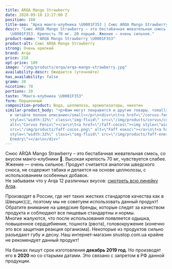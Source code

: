 ```yaml
---
title: ARQA Mango Strawberry
date: 2020-09-10 13:27:00 Z
position: 188
title-seo: "Арка манго-клубника \U0001F353 | Снюс ARQA Mango Strawberry"
descr: "Снюс ARQA Mango Strawberry – это бестабачная жевательная смесь со вкусом манго-клубника
  \U0001F353. Крепость 70 мг. 20 порций. Жжение — очень сильное."
product-name: "ARQA Mango Strawberry \U0001F353"
product-alt: Снюс ARQA Mango Strawberry
strong: Очень крепкий
brand: Arqa
price: 210
opt-price: 189
image: "/img/products/arqa/arqa-mango-strawberry.jpg"
availability-descr: Ожидается (уточняйте)
has_availability: false
gramm: 20
nicotine: 70
portions: 20
taste: "Манго-клубника \U0001F353"
form: Порционный
composition-product: Вода, целлюлоза, ароматизаторы, никотин
similar-product_body: "<p>Вам могут понравится и другие товары. <small>Жмите на картинки
  и читайте полное описание</small></p>\n<div>\n\t<a href=\"/corvus-fenix-barberry\"><img
  style=\"width:32%\" class=\"img-fluid\" src=\"/img/products/corvus/corvus-fenix.png\"
  alt=\"Corvus Fenix\"></a>\n\t<a href=\"/faff-cocos\"><img style=\"width:32%\" class=\"img-fluid\"
  src=\"/img/products/faff-cocos.png\" alt=\"Faff кокос\"></a>\n\t<a href=\"/faff-snus-energy\"><img
  style=\"width:32%\" class=\"img-fluid\" src=\"/img/products/faff-energy.png\" alt=\"Faff
  Enedry\"></a>\n</div>"
---
```


Снюс ARQA Mango Strawberry – это бестабачная жевательная смесь, со вкусом манго-клубники 🍓. Высокая крепость 70 мг, чувствуется слабее. Жжение — очень сильное. Продукт считается аналогом шведского снюса, не содержит табака и делается на основе целлюлозы, с использованием особенных добавок.<br>
Не забываем что у Arqa 12 различных вкусов: [смотреть всю линейку Arqa](/arqa).

Производят в России, где нет таких жестких стандартов качества как в Швеции🇸🇪, поэтому мы не советуем использовать данный продукт! Обратите внимание на шведские бренды, которые следят за качеством продукта и соблюдают все пищевые стандартны и нормы.<br>
Многие жалуются, что после использования появляется одышка, повышенное сердцебиение, тошнота (рвота), головокружение (конечно это все защитная реакция организма). Некоторые из продуктов сильно разъедают губу и десну. Наш интернет-магазин snustop.com.ua крайне не рекомендует данный продукт!

На банках пишут срок изготовления **декабрь 2019 год**. Но производят его в **2020** но со старыми датами. Это связано с запретом в РФ данной продукции.
